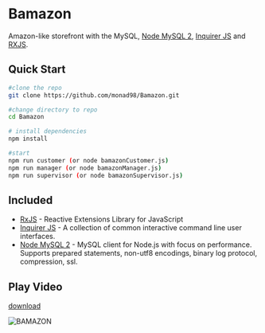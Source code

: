 # Bamazon 
 Amazon-like storefront with the MySQL, [Node MySQL 2](https://github.com/sidorares/node-mysql2), [Inquirer JS](https://github.com/SBoudrias/Inquirer.js/) and [RXJS](https://github.com/ReactiveX/rxjs).

## Quick Start
```bash
#clone the repo
git clone https://github.com/monad98/Bamazon.git

#change directory to repo
cd Bamazon

# install dependencies
npm install

#start
npm run customer (or node bamazonCustomer.js)
npm run manager (or node bamazonManager.js)
npm run supervisor (or node bamazonSupervisor.js)
```

## Included
- [RxJS](https://github.com/ReactiveX/rxjs) - Reactive Extensions Library for JavaScript
- [Inquirer JS](https://github.com/SBoudrias/Inquirer.js/) - A collection of common interactive command line user interfaces.
- [Node MySQL 2](https://github.com/sidorares/node-mysql2) - MySQL client for Node.js with focus on performance. Supports prepared statements, non-utf8 encodings, binary log protocol, compression, ssl.

## Play Video
[download](https://goo.gl/mMNn36)

<img alt="BAMAZON" src="/images/bamazon.gif" title="BAMAZON"/>